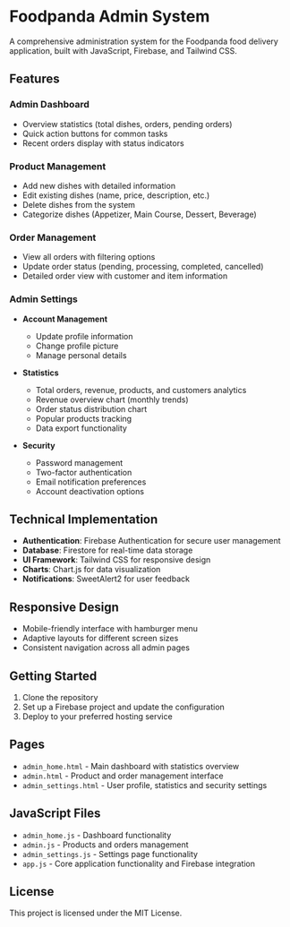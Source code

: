 # Foodpanda Admin System

A comprehensive administration system for the Foodpanda food delivery application, built with JavaScript, Firebase, and Tailwind CSS.

## Features

### Admin Dashboard
- Overview statistics (total dishes, orders, pending orders)
- Quick action buttons for common tasks
- Recent orders display with status indicators

### Product Management
- Add new dishes with detailed information
- Edit existing dishes (name, price, description, etc.)
- Delete dishes from the system
- Categorize dishes (Appetizer, Main Course, Dessert, Beverage)

### Order Management
- View all orders with filtering options
- Update order status (pending, processing, completed, cancelled)
- Detailed order view with customer and item information

### Admin Settings
- **Account Management**
  - Update profile information
  - Change profile picture
  - Manage personal details

- **Statistics**
  - Total orders, revenue, products, and customers analytics
  - Revenue overview chart (monthly trends)
  - Order status distribution chart
  - Popular products tracking
  - Data export functionality

- **Security**
  - Password management
  - Two-factor authentication
  - Email notification preferences
  - Account deactivation options

## Technical Implementation

- **Authentication**: Firebase Authentication for secure user management
- **Database**: Firestore for real-time data storage
- **UI Framework**: Tailwind CSS for responsive design
- **Charts**: Chart.js for data visualization
- **Notifications**: SweetAlert2 for user feedback

## Responsive Design
- Mobile-friendly interface with hamburger menu
- Adaptive layouts for different screen sizes
- Consistent navigation across all admin pages

## Getting Started

1. Clone the repository
2. Set up a Firebase project and update the configuration
3. Deploy to your preferred hosting service

## Pages
- `admin_home.html` - Main dashboard with statistics overview
- `admin.html` - Product and order management interface
- `admin_settings.html` - User profile, statistics and security settings

## JavaScript Files
- `admin_home.js` - Dashboard functionality
- `admin.js` - Products and orders management
- `admin_settings.js` - Settings page functionality
- `app.js` - Core application functionality and Firebase integration

## License

This project is licensed under the MIT License. 